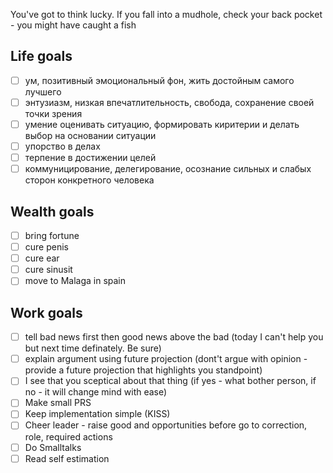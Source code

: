 You've got to think lucky. If you fall into a mudhole, check your back pocket - you might have caught a fish

## Life goals

- [ ] ум, позитивный эмоциональный фон, жить достойным самого лучшего
- [ ] энтузиазм, низкая впечатлительность, свобода, сохранение своей точки зрения
- [ ] умение оценивать ситуацию, формировать киритерии и делать выбор на основании ситуации
- [ ] упорство в делах
- [ ] терпение в достижении целей
- [ ] коммуницирование, делегирование, осознание сильных и слабых сторон конкретного человека

## Wealth goals

- [ ] bring fortune
- [ ] cure penis
- [ ] cure ear
- [ ] cure sinusit
- [ ] move to Malaga in spain

## Work goals

- [ ] tell bad news first then good news above the bad (today I can't help you but next time definately. Be sure)
- [ ] explain argument using future projection (dont't argue with opinion - provide a future projection that highlights you standpoint)
- [ ] I see that you sceptical about that thing (if yes - what bother person, if no - it will change mind with ease)
- [ ] Make small PRS
- [ ] Keep implementation simple (KISS)
- [ ] Cheer leader - raise good and opportunities before go to correction, role, required actions
- [ ] Do Smalltalks
- [ ] Read self estimation

